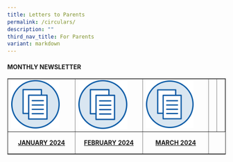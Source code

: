 ```yaml
---
title: Letters to Parents
permalink: /circulars/
description: ""
third_nav_title: For Parents
variant: markdown
---
```

<h4><strong>MONTHLY NEWSLETTER</strong></h4>
<table style="border-collapse: collapse; width: 100%;" border="1">
<tbody>
<tr>
<td style="width: 33.3333%;"><a href="https://go.gov.sg/letterjan2024"><img style="width: 80%;" src="/images/mn.png"></a></td>
	<td style="width: 33.3333%;"><a href="https://go.gov.sg/letterfeb2024"><img style="width: 80%;" src="/images/mn.png"></a></td>
	<td style="width: 33.3333%;"><a href="https://go.gov.sg/lettermar2024"><img style="width: 80%;" src="/images/mn.png"></a></td>
	
<td style="width: 33.3333%;">&nbsp;</td>
<td style="width: 33.3333%;">&nbsp;</td>
</tr>
<tr>
<td style="width: 33.3333%;"><p style="text-align: center;"><strong><a href="https://go.gov.sg/letterjan2024">JANUARY 2024</a></strong></p></td>
	<td style="width: 33.3333%;"><p style="text-align: center;"><strong><a href="https://go.gov.sg/letterfeb2024">FEBRUARY 2024</a></strong></p></td>
	<td style="width: 33.3333%;"><p style="text-align: center;"><strong><a href="https://go.gov.sg/lettermar2024">MARCH 2024</a></strong></p></td>
		
	
	
</tr></tbody>
</table>